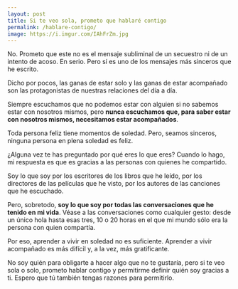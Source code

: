 ```yaml
---
layout: post
title: Si te veo sola, prometo que hablaré contigo
permalink: /hablare-contigo/
image: https://i.imgur.com/IAhFrZm.jpg
---
```

No. Prometo que este no es el mensaje subliminal de un secuestro ni de un intento de acoso. En serio. Pero sí es uno de los mensajes más sinceros que he escrito.

Dicho por pocos, las ganas de estar solo y las ganas de estar acompañado son las protagonistas de nuestras relaciones del día a día.

Siempre escuchamos que no podemos estar con alguien si no sabemos estar con nosotros mismos, pero **nunca escuchamos que, para saber estar con nosotros mismos, necesitamos estar acompañados**.

Toda persona feliz tiene momentos de soledad. Pero, seamos sinceros, ninguna persona en plena soledad es feliz.

¿Alguna vez te has preguntado por qué eres lo que eres? Cuando lo hago, mi respuesta es que es gracias a las personas con quienes he compartido.

Soy lo que soy por los escritores de los libros que he leído, por los directores de las películas que he visto, por los autores de las canciones que he escuchado.

Pero, sobretodo, **soy lo que soy por todas las conversaciones que he tenido en mi vida**. Véase a las conversaciones como cualquier gesto: desde un único hola hasta esas tres, 10 o 20 horas en el que mi mundo sólo era la persona con quien compartía.

Por eso, aprender a vivir en soledad no es suficiente. Aprender a vivir acompañado es más difícil y, a la vez, más gratificante.

No soy quién para obligarte a hacer algo que no te gustaría, pero si te veo sola o solo, prometo hablar contigo y permitirme definir quién soy gracias a ti. Espero que tú también tengas razones para permitirlo.